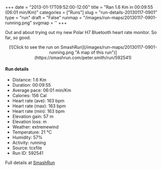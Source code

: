 +++
date = "2013-01-17T09:52:00-12:00"
title = "Ran 1.6 Km in 00:09:55 (06:01 min/Km)"
categories = ["Runs"]
slug = "run-details-20130117-0901"
type = "run"
draft = "False"
runmap = "/images/run-maps/20130117-0901-running.png"
svgmap = '<polyline points="60 44, 62 42, 64 40, 65 38, 67 36, 69 34, 72 29, 74 27, 78 27, 84 28, 93 31, 95 32, 98 33, 100 34, 98 35, 97 38, 96 40, 94 42, 92 44, 92 47, 91 49, 91 54, 91 64, 89 67, 88 69, 87 72, 85 73, 82 73, 79 72, 76 71, 73 71, 69 71, 66 71, 60 69, 57 69, 53 70, 50 69, 47 70, 44 69, 38 68, 32 65, 29 65, 22 64, 15 60, 11 60, 8 59, 5 60, 2 60, 0 59, 1 54, 1 51, 2 49, 4 47, 5 45, 7 43, 12 40, 15 38, 18 37, 21 36, 24 35, 27 34, 32 31, 38 30, 41 29, 64 26, 66 27, 65 29, 64 31, 63 34, 62 36, 60 39, 57 43, 57 46, 55 48, 53 50, 52 52, 49 55">'
+++

Out and about trying out my new Polar H7 Bluetooth heart rate monitor. So far, so good. 

<!--more-->

<center>
[![Click to see the run on SmashRun](/images/run-maps/20130117-0901-running.png "A map of this run")](https://smashrun.com/peter.smith/run/592541)
</center>

#### Run details

* Distance: 1.6 Km
* Duration: 00:09:55
* Average pace: 06:01 min/Km
* Calories: 156 Cal
* Heart rate (ave): 163 bpm
* Heart rate (max): 163 bpm
* Heart rate (min): 163 bpm
* Elevation gain: 57 m
* Elevation loss:  m
* Weather: extremewind
* Temperature: 21 &deg;C
* Humidity: 57%
* Activity: running
* Source: tcxfile
* Run ID: 592541

Full details at [SmashRun](https://smashrun.com/peter.smith/run/592541)